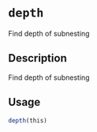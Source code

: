 # `depth`

Find depth of subnesting


## Description

Find depth of subnesting


## Usage

```r
depth(this)
```


